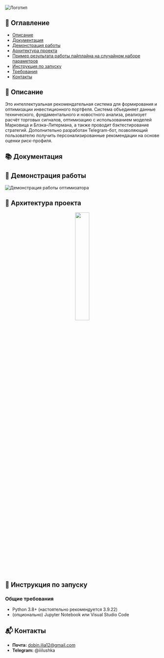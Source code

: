 ![Логотип](https://i.ibb.co/TBVhDjSB/har-rv.jpg)
## 📑 Оглавление
- [Описание](#описание)
- [Документация](#документация)
- [Демонстрация работы](#демонстрация-работы)
- [Архитектура проекта](#инструкция-по-запуску)
- [Пример результата работы пайплайна на случайном наборе параметров](#пример-результата-работы-пайплайна-на-случайном-наборе-параметров)
- [Инструкция по запуску](#инструкция-по-запуску)
- [Требования](#требования)
- [Контакты](#контакты)

## 📝 Описание
Это интеллектуальная рекомендательная система для формирования и оптимизации инвестиционного портфеля. Система объединяет данные технического, фундаментального и новостного анализа, реализует расчёт торговых сигналов, оптимизацию с использованием моделей Марковица и Блэка–Литермана, а также проводит бэктестирование стратегий. Дополнительно разработан Telegram-бот, позволяющий пользователю получить персонализированные рекомендации на основе оценки риск-профиля.

## 📚 Документация


## 🎥 Демонстрация работы

![Демонстрация работы оптимизатора](assets/demo.gif)

## 📌 Архитектура проекта

<p align="center">
  <img src="https://i.ibb.co/G3scrSyR/IMAGE-2025-04-29-19-38-11.jpg" width="30%">
</p>

## 🚀 Инструкция по запуску

### Общие требования

- Python 3.8+ (настоятельно рекомендуется 3.9.22)
- (опционально) Jupyter Notebook или Visual Studio Code

## 📬 Контакты
- **Почта:** dobin.ilia12@gmail.com
- **Telegram:** @iiilushka

